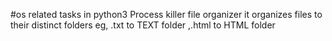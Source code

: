 
#os related tasks in python3
Process killer
file organizer it organizes files to their distinct folders eg, .txt to TEXT folder ,.html to HTML folder
